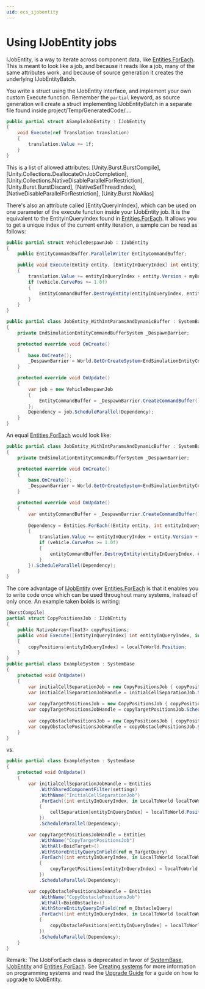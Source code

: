 ```yaml
---
uid: ecs_ijobentity
---
```

# Using IJobEntity jobs

IJobEntity, is a way to iterate across component data, like [Entities.ForEach].
This is meant to look like a job, and because it reads like a job, many of the same attributes work, 
and because of source generation it creates the underlying IJobEntityBatch.

You write a struct using the IJobEntity interface, and implement your own custom Execute function. Remember the `partial` keyword, as source generation will create a struct implementing IJobEntityBatch in a separate file found inside project/Temp/GeneratedCode/....
```cs
public partial struct ASampleJobEntity : IJobEntity 
{
    void Execute(ref Translation translation)
    {
        translation.Value += 1f;
    }
}
```

This is a list of allowed attributes:
[Unity.Burst.BurstCompile], [Unity.Collections.DeallocateOnJobCompletion], [Unity.Collections.NativeDisableParallelForRestriction], [Unity.Burst.BurstDiscard], [NativeSetThreadIndex], [NativeDisableParallelForRestriction], [Unity.Burst.NoAlias]

There's also an attribute called [EntityQueryInIndex], which can be used on one parameter of the execute function inside your IJobEntity job.
It is the equivalent to the EntityInQueryIndex found in [Entities.ForEach].
It allows you to get a unique index of the current entity iteration, a sample can be read as follows:
```cs
public partial struct VehicleDespawnJob : IJobEntity
{
    public EntityCommandBuffer.ParallelWriter EntityCommandBuffer;

    public void Execute(Entity entity, [EntityInQueryIndex] int entityInQueryIndex, in DynamicBuffer<MyBufferInt> myBufferInts, ref Translation translation, in VehiclePathing vehicle)
    {
        translation.Value += entityInQueryIndex + entity.Version + myBufferInts[2].Value + nativeThreadIndex;
        if (vehicle.CurvePos >= 1.0f)
        {
            EntityCommandBuffer.DestroyEntity(entityInQueryIndex, entity);
        }
    }
}

public partial class JobEntity_WithIntParamsAndDynamicBuffer : SystemBase
{
    private EndSimulationEntityCommandBufferSystem _DespawnBarrier;

    protected override void OnCreate()
    {
        base.OnCreate();
        _DespawnBarrier = World.GetOrCreateSystem<EndSimulationEntityCommandBufferSystem>();
    }

    protected override void OnUpdate()
    {
        var job = new VehicleDespawnJob
        {
            EntityCommandBuffer = _DespawnBarrier.CreateCommandBuffer().AsParallelWriter()
        };
        Dependency = job.ScheduleParallel(Dependency);
    }
}
```

An equal [Entities.ForEach] would look like:
```cs
public partial class JobEntity_WithIntParamsAndDynamicBuffer : SystemBase
{
    private EndSimulationEntityCommandBufferSystem _DespawnBarrier;

    protected override void OnCreate()
    {
        base.OnCreate();
        _DespawnBarrier = World.GetOrCreateSystem<EndSimulationEntityCommandBufferSystem>();
    }

    protected override void OnUpdate()
    {
        var entityCommandBuffer = _DespawnBarrier.CreateCommandBuffer().AsParallelWriter()
        
        Dependency = Entities.ForEach((Entity entity, int entityInQueryIndex, in DynamicBuffer<MyBufferInt> myBufferInts, ref Translation translation, in VehiclePathing vehicle) => 
        {
            translation.Value += entityInQueryIndex + entity.Version + myBufferInts[2].Value + nativeThreadIndex;
            if (vehicle.CurvePos >= 1.0f)
            {
                entityCommandBuffer.DestroyEntity(entityInQueryIndex, entity);
            }
        }).ScheduleParallel(Dependency);
    }
}
```

The core advantage of [IJobEntity] over [Entities.ForEach] is that it enables you to write code once which can be used throughout many systems, instead of only once. An example taken boids is writing:
```cs
[BurstCompile]
partial struct CopyPositionsJob : IJobEntity
{
    public NativeArray<float3> copyPositions;
    public void Execute([EntityInQueryIndex] int entityInQueryIndex, in LocalToWorld localToWorld)
    {
        copyPositions[entityInQueryIndex] = localToWorld.Position;
    }
}
public partial class ExampleSystem : SystemBase 
{
    protected void OnUpdate() 
    {
        var initialCellSeparationJob = new CopyPositionsJob { copyPositions = cellSeparation};
        var initialCellSeparationJobHandle = initialCellSeparationJob.ScheduleParallel(m_BoidQuery, Dependency);
        
        var copyTargetPositionsJob = new CopyPositionsJob { copyPositions = copyTargetPositions};
        var copyTargetPositionsJobHandle = copyTargetPositionsJob.ScheduleParallel(m_TargetQuery, Dependency);
        
        var copyObstaclePositionsJob = new CopyPositionsJob { copyPositions = copyObstaclePositions};
        var copyObstaclePositionsJobHandle = copyObstaclePositionsJob.ScheduleParallel(m_ObstacleQuery, Dependency);
    }
}
```

vs.

```cs
public partial class ExampleSystem : SystemBase 
{
    protected void OnUpdate() 
    {
        var initialCellSeparationJobHandle = Entities
            .WithSharedComponentFilter(settings)
            .WithName("InitialCellSeparationJob")
            .ForEach((int entityInQueryIndex, in LocalToWorld localToWorld) =>
            {
                cellSeparation[entityInQueryIndex] = localToWorld.Position;
            })
            .ScheduleParallel(Dependency);

        var copyTargetPositionsJobHandle = Entities
            .WithName("CopyTargetPositionsJob")
            .WithAll<BoidTarget>()
            .WithStoreEntityQueryInField(ref m_TargetQuery)
            .ForEach((int entityInQueryIndex, in LocalToWorld localToWorld) =>
            {
                copyTargetPositions[entityInQueryIndex] = localToWorld.Position;
            })
            .ScheduleParallel(Dependency);

        var copyObstaclePositionsJobHandle = Entities
            .WithName("CopyObstaclePositionsJob")
            .WithAll<BoidObstacle>()
            .WithStoreEntityQueryInField(ref m_ObstacleQuery)
            .ForEach((int entityInQueryIndex, in LocalToWorld localToWorld) =>
            {
                copyObstaclePositions[entityInQueryIndex] = localToWorld.Position;
            })
            .ScheduleParallel(Dependency);
    }
}
```

Remark:
The IJobForEach class is deprecated in favor of [SystemBase], [IJobEntity] and [Entities.ForEach]. See [Creating systems] for more information on programming systems and read the [Upgrade Guide] for a guide on how to upgrade to IJobEntity.

[Entities.ForEach]: xref:Unity.Entities.SystemBase.Entities
[Creating systems]: ecs_creating_systems.md
[SystemBase]: xref:Unity.Entities.SystemBase
[IJobEntity]: ijobentity.md
[Upgrade Guide]: entities_upgrade_guide.md
